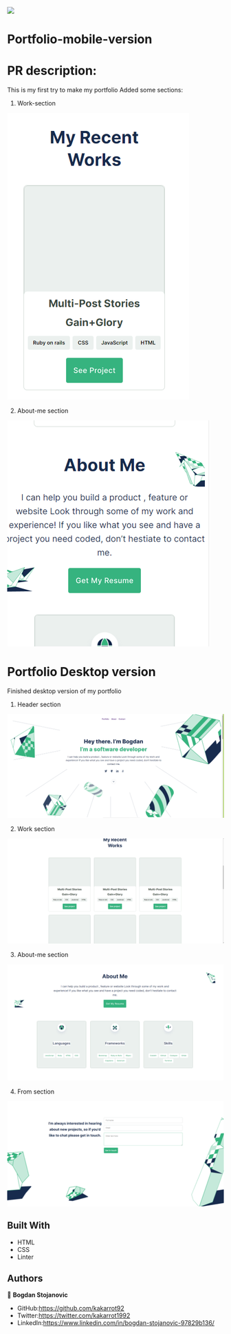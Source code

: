
![](https://img.shields.io/badge/Microverse-blueviolet)

# Portfolio-mobile-version


 # PR description:
 This is my first try to make my portfolio
 Added some sections: 
 1. Work-section

![screenshot](/work-section.png)

2. About-me section

![screenshot](/about-me.png)

# Portfolio Desktop version
Finished desktop version of my portfolio
1. Header section

![screenshot](/Header-desktop.png)

2. Work section

![screenshot](/Work-desktop.png)

3. About-me section

![screenshot](/About-me-desktop.png)


4. From section

![screenshot](/Form.png)


## Built With

- HTML
- CSS
- Linter



## Authors

👤 **Bogdan Stojanovic**

- GitHub:https://github.com/kakarrot92
- Twitter:https://twitter.com/kakarrot1992
- LinkedIn:https://www.linkedin.com/in/bogdan-stojanovic-97829b136/



